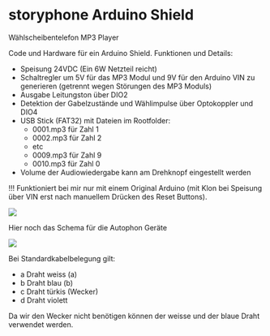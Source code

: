 # storyphone Arduino Shield
Wählscheibentelefon MP3 Player

Code und Hardware für ein Arduino Shield. Funktionen und Details:
- Speisung 24VDC (Ein 6W Netzteil reicht)
- Schaltregler um 5V für das MP3 Modul und 9V für den Arduino VIN zu generieren (getrennt wegen Störungen des MP3 Moduls)
- Ausgabe Leitungston über DIO2
- Detektion der Gabelzustände und Wählimpulse über Optokoppler und DIO4
- USB Stick (FAT32) mit Dateien im Rootfolder:
  - 0001.mp3 für Zahl 1
  - 0002.mp3 für Zahl 2 
  -  etc 
  - 0009.mp3 für Zahl 9
  - 0010.mp3 für Zahl 0
- Volume der Audiowiedergabe kann am Drehknopf eingestellt werden

!!! Funktioniert bei mir nur mit einem Original Arduino (mit Klon bei Speisung über VIN erst nach manuellem Drücken des Reset Buttons).

![](https://github.com/sxwid/storyphone/blob/master/M%C3%A4rchentelefon.svg.png)

Hier noch das Schema für die Autophon Geräte

![](https://raw.githubusercontent.com/sxwid/storyphone/master/autophon.png)

Bei Standardkabelbelegung gilt:
- a Draht weiss (a)
- b Draht blau (b) 
- c Draht türkis (Wecker)
- d Draht violett

Da wir den Wecker nicht benötigen können der weisse und der blaue Draht verwendet werden.
